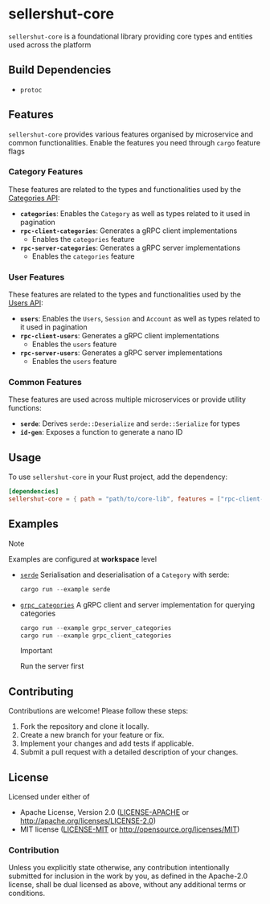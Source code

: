 # sellershut-core

`sellershut-core` is a foundational library providing core types and entities used across the platform
## Build Dependencies
- `protoc`

## Features

`sellershut-core` provides various features organised by microservice and common functionalities. Enable the features you need through `cargo` feature flags

### Category Features

These features are related to the types and functionalities used by the [Categories API](../api-categories):

- **`categories`**: Enables the `Category` as well as types related to it used in pagination
- **`rpc-client-categories`**: Generates a gRPC client implementations
    - Enables the `categories` feature
- **`rpc-server-categories`**: Generates a gRPC server implementations
    - Enables the `categories` feature

### User Features

These features are related to the types and functionalities used by the [Users API](../api-users):

- **`users`**: Enables the `Users`, `Session` and `Account` as well as types related to it used in pagination
- **`rpc-client-users`**: Generates a gRPC client implementations
    - Enables the `users` feature
- **`rpc-server-users`**: Generates a gRPC server implementations
    - Enables the `users` feature

### Common Features

These features are used across multiple microservices or provide utility functions:

- **`serde`**: Derives `serde::Deserialize` and `serde::Serialize` for types
- **`id-gen`**: Exposes a function to generate a nano ID

## Usage

To use `sellershut-core` in your Rust project, add the dependency:

```toml
[dependencies]
sellershut-core = { path = "path/to/core-lib", features = ["rpc-client-categories"] }
```

## Examples
> [!NOTE]  
> Examples are configured at **workspace** level
- [`serde`](../../examples/serde_integration/)
Serialisation and deserialisation of a `Category` with serde:
    ```rust
    cargo run --example serde
    ```
- [`grpc_categories`](../../examples/grpc_categories/)
A gRPC client and server implementation for querying categories
    ```rust
    cargo run --example grpc_server_categories
    cargo run --example grpc_client_categories
    ```
    > [!IMPORTANT]  
    > Run the server first 

## Contributing

Contributions are welcome! Please follow these steps:

1. Fork the repository and clone it locally.
2. Create a new branch for your feature or fix.
3. Implement your changes and add tests if applicable.
4. Submit a pull request with a detailed description of your changes.

## License

Licensed under either of

- Apache License, Version 2.0 ([LICENSE-APACHE](LICENSE-APACHE) or http://apache.org/licenses/LICENSE-2.0)
- MIT license ([LICENSE-MIT](LICENSE-MIT) or http://opensource.org/licenses/MIT)

### Contribution

Unless you explicitly state otherwise, any contribution intentionally submitted
for inclusion in the work by you, as defined in the Apache-2.0 license, shall
be dual licensed as above, without any additional terms or conditions.
